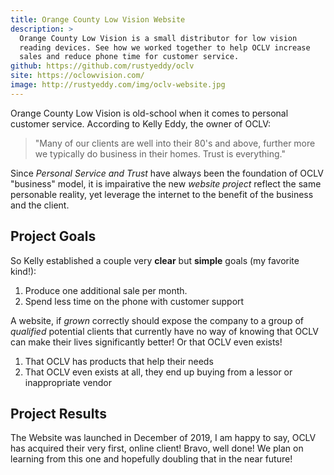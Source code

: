 ```yaml
---
title: Orange County Low Vision Website
description: >
  Orange County Low Vision is a small distributor for low vision
  reading devices. See how we worked together to help OCLV increase
  sales and reduce phone time for customer service.
github: https://github.com/rustyeddy/oclv
site: https://oclowvision.com/
image: http://rustyeddy.com/img/oclv-website.jpg
---
```


Orange County Low Vision is old-school when it comes to personal
customer service. According to Kelly Eddy, the owner of OCLV:

> "Many of our clients are well into their 80's and above, further more
> we typically do business in their homes. Trust is everything."

Since _Personal Service and Trust_ have always been the foundation
of OCLV "business" model, it is impairative the new _website project_
reflect the same personable reality, yet leverage the internet to the
benefit of the business and the client.

## Project Goals

So Kelly established a couple very **clear** but **simple** goals (my
favorite kind!):

1. Produce one additional sale per month.
2. Spend less time on the phone with customer support

A website, if _grown_ correctly should expose the company to a group
of _qualified_ potential clients that currently have no way of knowing
that OCLV can make their lives significantly better! Or that OCLV even
exists! 


1. That OCLV has products that help their needs
2. That OCLV even exists at all, they end up buying from a lessor or
   inappropriate vendor

## Project Results

The Website was launched in December of 2019, I am happy to say, OCLV
has acquired their very first, online client! Bravo, well done! We
plan on learning from this one and hopefully doubling that in the near
future! 

